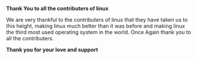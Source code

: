 **Thank You to all the contributers of linux**

We are very thankful to the contributers of linux that they have taken us to this height, making linux much better than it was before and making linux the third most used
operating system in the world. Once Again thank you to all the contributers.

**Thank you for your love and support**
